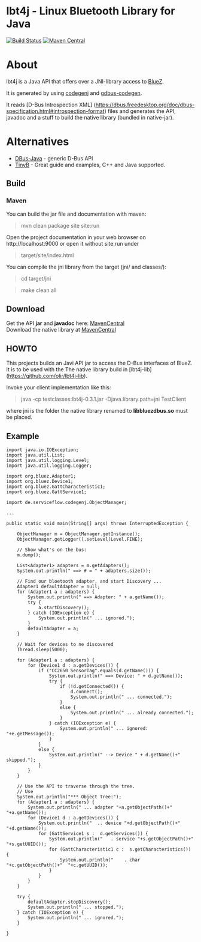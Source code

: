 lbt4j - Linux Bluetooth Library for Java
========================================

[![Build Status](https://travis-ci.org/olir/lbt4j.png)](https://travis-ci.org/olir/lbt4j/builds)
[![Maven Central](https://maven-badges.herokuapp.com/maven-central/de.serviceflow/lbt4j/badge.png)](https://maven-badges.herokuapp.com/maven-central/de.serviceflow/lbt4j)

# About

lbt4j is a Java API that offers over a JNI-library access to [BlueZ](http://www.bluez.org/).

It is generated by using [codegenj](https://github.com/olir/codegenj) and [gdbus-codegen](https://developer.gnome.org/gio/stable/gdbus-codegen.html).

It reads [D-Bus Introspection XML] (https://dbus.freedesktop.org/doc/dbus-specification.html#introspection-format)
 files and generates the API, javadoc and a stuff to build the native library (bundled in native-jar).

# Alternatives

* [DBus-Java](https://dbus.freedesktop.org/doc/dbus-java/) - generic D-Bus API
* [TinyB](https://github.com/intel-iot-devkit/tinyb) - Great guide and examples, C++ and Java supported.


## Build

### Maven

You can build the jar file and documentation with maven:

> mvn clean package site site:run

Open the project documentation in your web browser on http://localhost:9000 
or open it without site:run under

> target/site/index.html

You can compile the jni library from the target (jni/ and classes/):

> cd target/jni

> make clean all

## Download

Get the API **jar** and **javadoc** here: [MavenCentral](http://search.maven.org/#search%7Cga%7C1%7Ca%3A%22lbt4j%22)  
Download the native library at [MavenCentral](http://search.maven.org/#search%7Cga%7C1%7Ca%3A%22lbt4j-lib%22)  

## HOWTO

This projects builds an Javi API jar to access the D-Bus interfaces of BlueZ.  
It is to be used with the The native library build in
 [lbt4j-lib] (https://github.com/olir/lbt4j-lib).

Invoke your client implementation like this:

> java -cp testclasses:lbt4j-0.3.1.jar -Djava.library.path=jni TestClient

where jni is the folder the native library renamed to **libbluezdbus.so** must be placed.

## Example

	import java.io.IOException;
	import java.util.List;
	import java.util.logging.Level;
	import java.util.logging.Logger;
	
	import org.bluez.Adapter1;
	import org.bluez.Device1;
	import org.bluez.GattCharacteristic1;
	import org.bluez.GattService1;
	
	import de.serviceflow.codegenj.ObjectManager;
	
	...
	
	public static void main(String[] args) throws InterruptedException {
		
		ObjectManager m = ObjectManager.getInstance();
		ObjectManager.getLogger().setLevel(Level.FINE); 		
		
		// Show what's on the bus:
		m.dump();
		
		List<Adapter1> adapters = m.getAdapters();
		System.out.println(" ==> # = " + adapters.size());
		
		// Find our bloetooth adapter, and start Discovery ...
		Adapter1 defaultAdapter = null;
		for (Adapter1 a : adapters) {
			System.out.println(" ==> Adapter: " + a.getName());
			try {
				a.startDiscovery();
			} catch (IOException e) {
				System.out.println(" ... ignored.");
			}
			defaultAdapter = a;
		}
		
		// Wait for devices to ne discovered
		Thread.sleep(5000);
		
		for (Adapter1 a : adapters) {
			for (Device1 d : a.getDevices()) {
				if ("CC2650 SensorTag".equals(d.getName())) {
					System.out.println(" ==> Device: " + d.getName());
					try {
						if (!d.getConnected()) {
							d.connect();
							System.out.println(" ... connected.");
						}
						else {
							System.out.println(" ... already connected.");
						}
					} catch (IOException e) {
						System.out.println(" ... ignored: "+e.getMessage());
					}
				}
				else {
					System.out.println(" --> Device " + d.getName()+" skipped.");
				}
			}
		}
		
		// Use the API to traverse through the tree.
		// Use 
		System.out.println("*** Object Tree:");
		for (Adapter1 a : adapters) {
			System.out.println(" ... adapter "+a.getObjectPath()+"  "+a.getName());
			for (Device1 d : a.getDevices()) {
				System.out.println("  .. device "+d.getObjectPath()+"  "+d.getName());
				for (GattService1 s :  d.getServices()) {
					System.out.println("   . service "+s.getObjectPath()+"  "+s.getUUID());
					for (GattCharacteristic1 c :  s.getCharacteristics()) {
						System.out.println("    . char "+c.getObjectPath()+"  "+c.getUUID());
					}
				}
			}
		}
		
		try {
			defaultAdapter.stopDiscovery();
			System.out.println(" ... stopped.");
		} catch (IOException e) {
			System.out.println(" ... ignored.");
		}
		
	}


